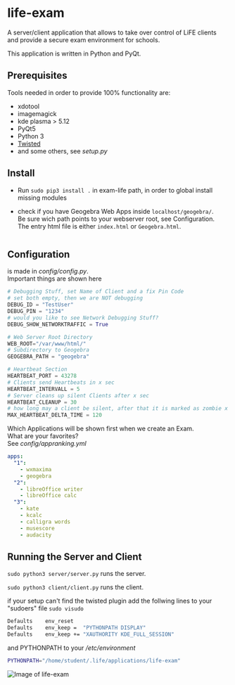 # life-exam

A server/client application that allows to take over control of LiFE clients and provide a secure exam environment for schools.

This application is written in Python and PyQt.

## Prerequisites

Tools needed in order to provide 100% functionality are:

- xdotool
- imagemagick
- kde plasma > 5.12
- PyQt5
- Python 3
- [Twisted](https://pypi.org/project/Twisted/)
- and some others, see _setup.py_

## Install

- Run `sudo pip3 install .` in exam-life path, in order to global install missing modules
- check if you have Geogebra Web Apps inside `localhost/geogebra/`.  
  Be sure wich path points to your webserver root, see Configuration.  
  The entry html file is either `index.html` or `Geogebra.html`.

  ```

  ```

## Configuration

is made in _config/config.py_.  
Important things are shown here

```python
# Debugging Stuff, set Name of Client and a fix Pin Code
# set both empty, then we are NOT debugging
DEBUG_ID = "TestUser"
DEBUG_PIN = "1234"
# would you like to see Network Debugging Stuff?
DEBUG_SHOW_NETWORKTRAFFIC = True

# Web Server Root Directory
WEB_ROOT="/var/www/html/"
# Subdirectory to Geogebra
GEOGEBRA_PATH = "geogebra"

# Heartbeat Section
HEARTBEAT_PORT = 43278
# Clients send Heartbeats in x sec
HEARTBEAT_INTERVALL = 5
# Server cleans up silent Clients after x sec
HEARTBEAT_CLEANUP = 30
# how long may a client be silent, after that it is marked as zombie x sec
MAX_HEARTBEAT_DELTA_TIME = 120
```

Which Applications will be shown first when we create an Exam.  
What are your favorites?  
See _config/appranking.yml_

```yaml
apps:
  "1":
    - wxmaxima
    - geogebra
  "2":
    - libreOffice writer
    - libreOffice calc
  "3":
    - kate
    - kcalc
    - calligra words
    - musescore
    - audacity
```

## Running the Server and Client

`sudo python3 server/server.py`
runs the server.

`sudo python3 client/client.py`
runs the client.

if your setup can't find the twisted plugin add the follwing lines to your "sudoers" file
`sudo visudo`

```bash
Defaults    env_reset
Defaults    env_keep =  "PYTHONPATH DISPLAY"
Defaults    env_keep += "XAUTHORITY KDE_FULL_SESSION"
```

and PYTHONPATH to your _/etc/environment_

```bash
PYTHONPATH="/home/student/.life/applications/life-exam"
```

![Image of life-exam](http://life-edu.eu/images/exam2.gif)

